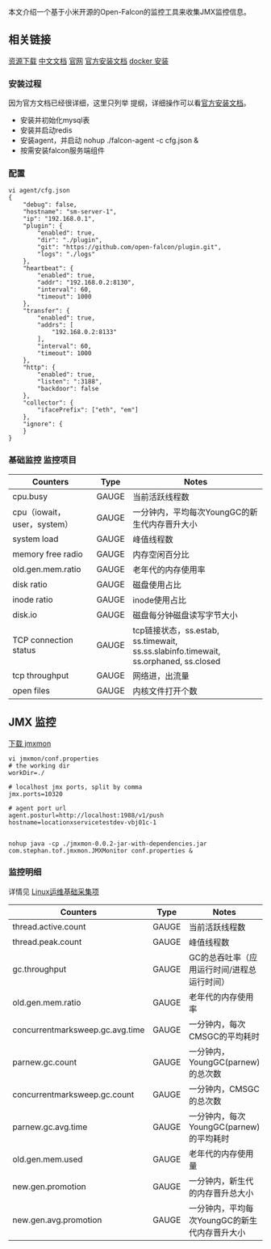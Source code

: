 本文介绍一个基于小米开源的Open-Falcon的监控工具来收集JMX监控信息。
## 相关链接

[资源下载][1]
[中文文档][2]
[官网][3]
[官方安装文档][4]
[docker 安装][5]

### 安装过程
因为官方文档已经很详细，这里只列举 提纲，详细操作可以看[官方安装文档][4]。
 * 安装并初始化mysql表
 * 安装并启动redis
 * 安装agent，并启动 nohup ./falcon-agent -c cfg.json &
 * 按需安装falcon服务端组件

### 配置
```
vi agent/cfg.json 
{
    "debug": false,
    "hostname": "sm-server-1",
    "ip": "192.168.0.1",
    "plugin": {
        "enabled": true,
        "dir": "./plugin",
        "git": "https://github.com/open-falcon/plugin.git",
        "logs": "./logs"
    },
    "heartbeat": {
        "enabled": true,
        "addr": "192.168.0.2:8130",
        "interval": 60,
        "timeout": 1000
    },
    "transfer": {
        "enabled": true,
        "addrs": [
            "192.168.0.2:8133"
        ],
        "interval": 60,
        "timeout": 1000
    },
    "http": {
        "enabled": true,
        "listen": ":3188",
        "backdoor": false
    },
    "collector": {
        "ifacePrefix": ["eth", "em"]
    },
    "ignore": {
    }
}

```
### 基础监控 监控项目

|  Counters   | Type  | Notes |
|  ----  | ----  | ----  |
| cpu.busy |	GAUGE |	当前活跃线程数 |
| cpu（iowait，user，system） |	GAUGE |	一分钟内，平均每次YoungGC的新生代内存晋升大小 |
| system load |	GAUGE |	峰值线程数 |
| memory free radio |	GAUGE |	内存空闲百分比 |
| old.gen.mem.ratio |	GAUGE |	老年代的内存使用率 |
| disk ratio |	GAUGE |	磁盘使用占比 |
| inode ratio |	GAUGE |	inode使用占比 |
| disk.io |	GAUGE |	磁盘每分钟磁盘读写字节大小 |
| TCP connection status | GAUGE | tcp链接状态，ss.estab, ss.timewait, ss.ss.slabinfo.timewait, ss.orphaned, ss.closed |
| tcp throughput |	GAUGE |	网络进，出流量 |
| open files |	GAUGE |	内核文件打开个数 |



## JMX 监控 
[下载 jmxmon][6] 

```
vi jmxmon/conf.properties
# the working dir
workDir=./

# localhost jmx ports, split by comma
jmx.ports=10320

# agent port url
agent.posturl=http://localhost:1988/v1/push
hostname=locationxservicetestdev-vbj01c-1

```

```

nohup java -cp ./jmxmon-0.0.2-jar-with-dependencies.jar com.stephan.tof.jmxmon.JMXMonitor conf.properties &

```

### 监控明细

详情见 [Linux运维基础采集项][7]

|  Counters   | Type  | Notes |
|  ----  | ----  | ----  |
| thread.active.count |	GAUGE |	当前活跃线程数 |
| thread.peak.count |	GAUGE |	峰值线程数 |
| gc.throughput |	GAUGE |	GC的总吞吐率（应用运行时间/进程总运行时间） |
| old.gen.mem.ratio |	GAUGE |	老年代的内存使用率 |
| concurrentmarksweep.gc.avg.time |	GAUGE |	一分钟内，每次CMSGC的平均耗时 |
| parnew.gc.count |	GAUGE |	一分钟内，YoungGC(parnew)的总次数 |
| concurrentmarksweep.gc.count |	GAUGE |	一分钟内，CMSGC的总次数 |
| parnew.gc.avg.time | GAUGE | 一分钟内，每次YoungGC(parnew)的平均耗时 |
| old.gen.mem.used |	GAUGE |	老年代的内存使用量 |
| new.gen.promotion |	GAUGE |	一分钟内，新生代的内存晋升总大小 |
| new.gen.avg.promotion |	GAUGE |	一分钟内，平均每次YoungGC的新生代内存晋升大小 |





[1]: https://github.com/open-falcon/falcon-plus/releases
[2]: https://book.open-falcon.org/zh_0_2/
[3]: http://open-falcon.org/
[4]: https://book.open-falcon.org/zh_0_2/distributed_install/
[5]: https://github.com/open-falcon/falcon-plus/blob/master/docker/README.md
[6]: https://github.com/toomanyopenfiles/jmxmon/releases
[7]: http://book.open-falcon.org/zh/faq/linux-metrics.html